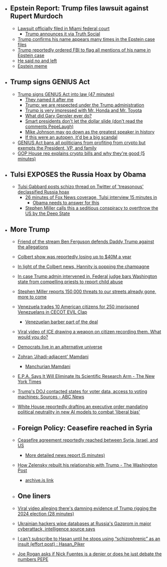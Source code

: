   - ## Epstein Report: Trump files lawsuit against Rupert Murdoch
    - [Lawsuit officially filed in Miami federal court](https://www.reuters.com/world/us/trump-sues-wall-street-journal-over-epstein-report-seeks-10-billion-2025-07-19/)
      - [Trump announces it via Truth Social](https://x.com/MeidasTouch/status/1946345676373438886)
    - [Trump confirms his name appears many times in the Epstein case files](https://x.com/CalltoActivism/status/1946377551590359171)
    - [Trump reportedly ordered FBI to flag all mentions of his name in Epstein case](https://x.com/factpostnews/status/1946270047149682699)
    - [He said no and left](https://x.com/Acyn/status/1946291468978753924)
    - [Epstein meme](https://x.com/tonystatovci/status/1945942770570391561)
  - ## Trump signs GENIUS Act
    - [Trump signs GENIUS Act into law (47 minutes)](https://www.youtube.com/live/_h9FbZy8hEo?si=inUeIrBszxY4gyVz)
      - [They named it after me](https://x.com/Acyn/status/1946281798444671278)
      - [Trump: we are respected under the Trump administration](https://x.com/Acyn/status/1946292849626231196)
      - [Trump is very impressed with Mr. Honda and Mr. Toyota](https://x.com/Acyn/status/1946283109508612558)
      - [What did Gary Gensler ever do?](https://x.com/Acyn/status/1946286632904359951)
      - [Smart presidents don't let the dollar slide (don't read the comments PepeLaugh)](https://x.com/Acyn/status/1946288315189301283)
      - [Mike Johnson may go down as the greatest speaker in history](https://x.com/Acyn/status/1946283836247355845)
      - [If this were an autopen, it'd be a big scandal](https://x.com/Acyn/status/1946291164145131928)
    - [GENIUS Act bans all politicians from profiting from crypto but exempts the President, VP, and family](https://x.com/MazeLove14/status/1946425130525040803)
    - [GOP House rep explains crypto bills and why they're good (5 minutes)](https://abcnews.go.com/Politics/video/gop-rep-william-timmons-discusses-historic-crypto-bill-123872463)
  - ## Tulsi EXPOSES the Russia Hoax by Obama
    - [Tulsi Gabbard posts schizo thread on Twitter of 'treasonous' declassified Russia hoax](https://x.com/DNIGabbard/status/1946271402971312514)
      - [26 minutes of Fox News coverage, Tulsi interview 15 minutes in](https://youtu.be/69DvgQJw8ms?si=GT0rWlJNDSZTjDvc)
        - [Obama needs to answer for this](https://x.com/Acyn/status/1946310540479066542)
      - [Stephen Miller calls this a seditious conspiracy to overthrow the US by the Deep State](https://x.com/StephenM/status/1946319520588529770)
  - ## More Trump
    - [Friend of the stream Ben Ferguson defends Daddy Trump against the allegations](https://x.com/Acyn/status/1946060531678523522)
    - [Colbert show was reportedly losing up to $40M a year](https://x.com/MattBelloni/status/1946236833668731390)
    - [In light of the Colbert news, Hannity is popping the champagne](https://x.com/Acyn/status/1946388917516918871)
    - [In case Trump admin intervened in, Federal judge bars Washington state from compelling priests to report child abuse](https://x.com/kyledcheney/status/1946239650101616847)
    - [Stephen Miller reports 150,000 threats to our streets already gone, more to come](https://x.com/Acyn/status/1946386974417522953)
    - [Venezuela trades 10 American citizens for 250 imprisoned Venezuelans in CECOT EVIL Clap](https://www.washingtonpost.com/national-security/2025/07/18/trump-venezuela-el-salvador-cecot-prison/)
      - [Venezuelan barber part of the deal](https://x.com/ReichlinMelnick/status/1946372932680245625)
    - [Viral video of ICE drawing a weapon on citizen recording them. What would you do?](https://x.com/elaifresh/status/1945975450133516495)
    - [Democrats live in an alternative universe](https://x.com/Acyn/status/1946324471583064306)
    - [Zohran 'Jihadi-adjacent' Mamdani](https://x.com/Acyn/status/1946317931174084640)
      - [Manchurian Mamdani](https://x.com/Acyn/status/1946319569817317726)
    - [E.P.A. Says It Will Eliminate Its Scientific Research Arm - The New York Times](https://www.nytimes.com/2025/07/18/climate/epa-firings-scientific-research.html?unlocked_article_code=1.XU8.boNJ.IjFZ4v9BNwUm&smid=nytcore-ios-share&referringSource=articleShare)
    - [Trump's DOJ contacted states for voter data, access to voting machines: Sources - ABC News](https://abcnews.go.com/Politics/trumps-doj-contacted-states-voter-data-access-voting/story?id=123849902)
    - [White House reportedly drafting an executive order mandating political neutrality in new AI models to combat 'liberal bias'](https://x.com/AndrewCurran_/status/1946238951309885939)
    
    - ## Foreign Policy: Ceasefire reached in Syria
    - [Ceasefire agreement reportedly reached between Syria, Israel, and US](https://x.com/EYakoby/status/1946334494677447147)
      - [More detailed news report (5 minutes)](https://youtu.be/iNIA43Qz5KU?si=Auf5wQHGrKpbJPgt)
    - [How Zelensky rebuilt his relationship with Trump - The Washington Post](https://www.washingtonpost.com/politics/2025/07/18/trump-zelensky-ukraine-weapons-putin/)
      - [archive.is link](https://archive.is/RPeJ4)
    
    - ## One liners
    - [Viral video alleging there's damning evidence of Trump rigging the 2024 election (28 minutes)](https://youtu.be/7kNAbMuSB0c?si=whsJi6qgvzPQyFbS)
    - [Ukrainian hackers wipe databases at Russia's Gazprom in major cyberattack, intelligence source says](https://kyivindependent.com/ukrainian-intel-hackers-hit-gazproms-network-infrastructure-sources-say-07-2025/)
    - [I can’t subscribe to Hasan until he stops using “schizophrenic” as an insult (effort post) : Hasan_Piker](https://www.reddit.com/r/Hasan_Piker/comments/1m3eb86/i_cant_subscribe_to_hasan_until_he_stops_using/)
    - [Joe Rogan asks if Nick Fuentes is a denier or does he just debate the numbers PEPE](https://www.reddit.com/r/JoeRogan/comments/1m3j3mu/guest_says_nick_fuentes_is_a_holocaust_denier_and/)
#